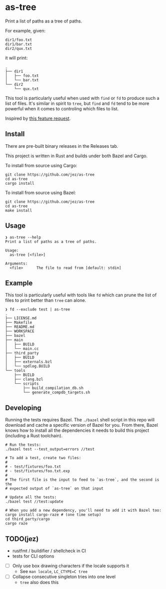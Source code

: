 # as-tree

Print a list of paths as a tree of paths.

For example, given:

```
dir1/foo.txt
dir1/bar.txt
dir2/qux.txt
```

it will print:

```
.
├── dir1
│   ├── foo.txt
│   └── bar.txt
└── dir2
    └── qux.txt
```

This tool is particularly useful when used with `find` or `fd` to produce such
a list of files. It's similar in spirit to `tree`, but `find` and `fd` tend to
be more powerful when it comes to controling which files to list.

Inspired by [this feature request](https://github.com/sharkdp/fd/issues/283).

## Install

There are pre-built binary releases in the Releases tab.

This project is written in Rust and builds under both Bazel and Cargo.

To install from source using Cargo:

```
git clone https://github.com/jez/as-tree
cd as-tree
cargo install
```

To install from source using Bazel:

```shell
git clone https://github.com/jez/as-tree
cd as-tree
make install
```

## Usage

```
❯ as-tree --help
Print a list of paths as a tree of paths.

Usage:
  as-tree [<file>]

Arguments:
  <file>      The file to read from [default: stdin]
```

## Example

This tool is particularly useful with tools like `fd` which can prune the list
of files to print better than `tree` can alone.

```
❯ fd --exclude test | as-tree
.
├── LICENSE.md
├── Makefile
├── README.md
├── WORKSPACE
├── bazel
├── main
│   ├── BUILD
│   └── main.cc
├── third_party
│   ├── BUILD
│   ├── externals.bzl
│   └── spdlog.BUILD
└── tools
    ├── BUILD
    ├── clang.bzl
    └── scripts
        ├── build_compilation_db.sh
        └── generate_compdb_targets.sh
```

## Developing

Running the tests requires Bazel. The `./bazel` shell script in this repo will
download and cache a specific version of Bazel for you. From there, Bazel knows
how to install all the dependencies it needs to build this project (including a
Rust toolchain).

```shell
# Run the tests:
./bazel test --test_output=errors //test

# To add a test, create two files:
#
# - test/fixtures/foo.txt
# - test/fixtures/foo.txt.exp
#
# The first file is the input to feed to `as-tree`, and the second is the
# expected output of `as-tree` on that input

# Update all the tests:
./bazel test //test:update

# When you add a new dependency, you'll need to add it with Bazel too:
cargo install cargo-raze # (one time setup)
cd third_party/cargo
cargo raze
```

## TODO(jez)

- rustfmt / buildifier / shellcheck in CI
- tests for CLI options
- [ ] Only use box drawing characters if the locale supports it
  - See `man locale`, `LC_CTYPE=C tree`
- [ ] Collapse consecutive singleton tries into one level
  - `tree` also does this
